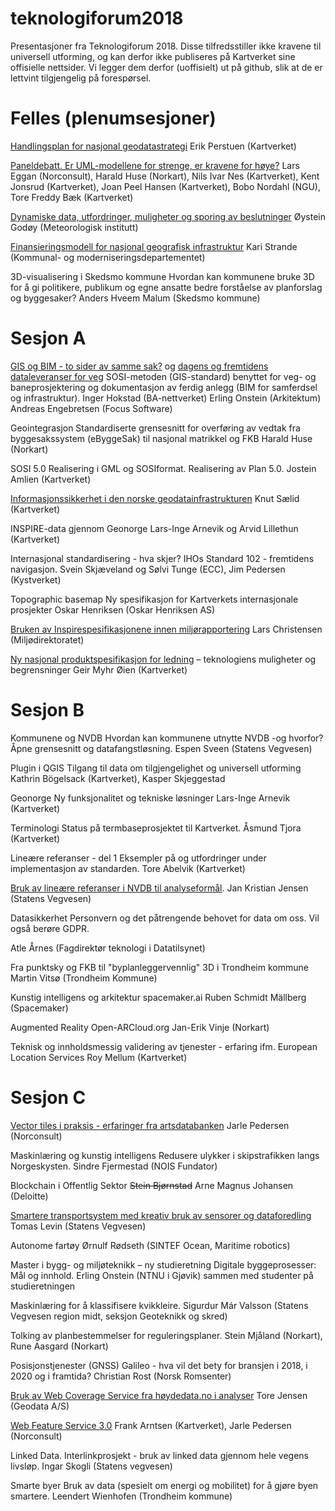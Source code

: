 # teknologiforum2018

Presentasjoner fra Teknologiforum 2018. Disse tilfredsstiller ikke kravene til universell utforming, og kan derfor ikke publiseres på Kartverket sine offisielle nettsider. Vi legger dem derfor (uoffisielt) ut på github, slik at de er lettvint tilgjengelig på forespørsel. 


# Felles (plenumsesjoner)

[Handlingsplan for nasjonal geodatastrategi](Handlingsplan_nasjonal_geodatastrategi_ErikPerstuen.pdf)
Erik Perstuen (Kartverket)


[Paneldebatt. Er UML-modellene for strenge, er kravene for høye?](Paneldebatt.pdf)
Lars Eggan (Norconsult), Harald Huse (Norkart), Nils Ivar Nes (Kartverket), 
Kent Jonsrud (Kartverket), 
Joan Peel Hansen (Kartverket), Bobo Nordahl (NGU), 
Tore Freddy Bæk (Kartverket)


[Dynamiske data, utfordringer, muligheter og sporing av beslutninger](Dynamiske_data_utfordringer_muligheter_poring_beslutninger_metno_OysteinGodoy.pdf)
Øystein Godøy (Meteorologisk institutt)


[Finansieringsmodell for nasjonal geografisk infrastruktur](Finansieringsmodell_geografisk_infrastruktur_KMD_Kari_Strande.pdf)
Kari Strande (Kommunal- og moderniseringsdepartementet)


3D-visualisering i Skedsmo kommune
Hvordan kan kommunene bruke 3D for å gi politikere, publikum og egne
ansatte bedre forståelse av planforslag og byggesaker?
Anders Hveem Malum (Skedsmo kommune)


# Sesjon A

[GIS og BIM - to sider av samme
sak?](BA-NettverketTeknologiforum2018_gisogbim_sammesak.pdf) og 
[dagens og fremtidens dataleveranser for veg](Dagens_og_fremtidens_dataleveranser_for_veg.pdf)
SOSI-metoden (GIS-standard) benyttet for veg- og baneprosjektering og
dokumentasjon av ferdig anlegg (BIM for samferdsel og infrastruktur).
Inger Hokstad (BA-nettverket)
Erling Onstein (Arkitektum)
Andreas Engebretsen (Focus
Software)

Geointegrasjon
Standardiserte grensesnitt for
overføring av vedtak fra
byggesakssystem (eByggeSak)
til nasjonal matrikkel og FKB
Harald Huse (Norkart)

SOSI 5.0
Realisering i GML og SOSIformat.
Realisering av Plan 5.0.
Jostein Amlien (Kartverket)

[Informasjonssikkerhet i den
norske geodatainfrastrukturen](KnutSaelid_Informasjonssikkerhet_norske_geodatainfrastruktur.pdf)
Knut Sælid (Kartverket)


INSPIRE-data gjennom Geonorge
Lars-Inge Arnevik og Arvid
Lillethun (Kartverket)

Internasjonal standardisering - hva skjer?
IHOs Standard 102 - fremtidens navigasjon.
Svein Skjæveland og
Sølvi Tunge (ECC),
Jim Pedersen (Kystverket) 

Topographic basemap
Ny spesifikasjon for
Kartverkets internasjonale
prosjekter
Oskar Henriksen (Oskar
Henriksen AS)

[Bruken av Inspirespesifikasjonene innen miljørapportering](Lars-Christensen_Miljodirektoratet_inspire_teknologiforum_2018.pdf)
Lars Christensen
(Miljødirektoratet)


[Ny nasjonal
produktspesifikasjon for ledning](Geir_Myhr_Oien_20181114_Teknologiforum_nasjonal-prodspek.pdf) – teknologiens muligheter og begrensninger
Geir Myhr Øien (Kartverket)


# Sesjon B

Kommunene og NVDB 
Hvordan kan kommunene utnytte NVDB -og hvorfor? Åpne grensesnitt og datafangstløsning.
Espen Sveen (Statens
Vegvesen)

Plugin i QGIS
Tilgang til data om tilgjengelighet og universell utforming
Kathrin Bögelsack
(Kartverket), Kasper
Skjeggestad

Geonorge
Ny funksjonalitet og tekniske
løsninger
Lars-Inge Arnevik (Kartverket)

Terminologi
Status på termbaseprosjektet
til Kartverket.
Åsmund Tjora (Kartverket)

Lineære referanser - del 1
Eksempler på og utfordringer
under implementasjon av
standarden.
Tore Abelvik (Kartverket) 

[Bruk av lineære referanser i NVDB til analyseformål](lineare_referanser_nvdb_svv_jensen.pdf). 
Jan Kristian Jensen (Statens Vegvesen)


Datasikkerhet
Personvern og det
påtrengende behovet for
data om oss. Vil også berøre
GDPR.

Atle Årnes (Fagdirektør
teknologi i Datatilsynet)

Fra punktsky og FKB til
"byplanleggervennlig" 3D i
Trondheim kommune
Martin Vitsø (Trondheim
Kommune)

Kunstig intelligens og
arkitektur
spacemaker.ai
Ruben Schmidt Mällberg
(Spacemaker)

Augmented Reality
Open-ARCloud.org
Jan-Erik Vinje (Norkart)

Teknisk og innholdsmessig
validering av tjenester -
erfaring ifm. European
Location Services
Roy Mellum (Kartverket)


# Sesjon C

[Vector tiles i praksis -
erfaringer fra
artsdatabanken](VectorTilesArtsdatabanken_NOIS_jarlepedersen.pdf)
Jarle Pedersen (Norconsult)

Maskinlæring og kunstig
intelligens
Redusere ulykker i
skipstrafikken langs
Norgeskysten.
Sindre Fjermestad (NOIS
Fundator)

Blockchain i Offentlig
Sektor
~~Stein Bjørnstad~~ Arne Magnus Johansen (Deloitte)


[Smartere transportsystem med kreativ bruk av sensorer og dataforedling](smartere_transport_m_sensor_svv_levin.pdf) 
Tomas Levin (Statens Vegvesen)


Autonome fartøy Ørnulf Rødseth (SINTEF Ocean, Maritime robotics)

Master i bygg- og miljøteknikk – ny studieretning Digitale byggeprosesser: Mål og innhold. 
Erling Onstein (NTNU i Gjøvik) sammen med studenter på studieretningen



Maskinlæring for å klassifisere kvikkleire. 
Sigurdur Már Valsson
(Statens Vegvesen region
midt, seksjon Geoteknikk
og skred)

Tolking av
planbestemmelser for
reguleringsplaner.
Stein Mjåland (Norkart),
Rune Aasgard (Norkart)

Posisjonstjenester (GNSS)
Galileo - hva vil det bety
for bransjen i 2018, i 2020
og i framtida?
Christian Rost (Norsk
Romsenter)

[Bruk av Web Coverage Service fra høydedata.no i analyser](https://arcg.is/0rfraW) 
Tore Jensen (Geodata A/S)


[Web Feature Service 3.0](Teknologiforum_2018_WFS30.pdf)
Frank Arntsen (Kartverket), Jarle
Pedersen (Norconsult)

Linked Data. Interlinkprosjekt - bruk av linked data gjennom hele
vegens livsløp. 
Ingar Skogli (Statens
vegvesen)

Smarte byer
Bruk av data (spesielt om
energi og mobilitet) for å
gjøre byen smartere.
Leendert Wienhofen
(Trondheim kommune)
